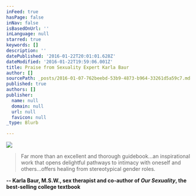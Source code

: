 ```yaml
---
inFeed: true
hasPage: false
inNav: false
isBasedOnUrl: ''
inLanguage: null
starred: true
keywords: []
description: ''
datePublished: '2016-01-22T20:01:01.628Z'
dateModified: '2016-01-22T19:59:06.001Z'
title: Praise from Sexuality Expert Karla Baur
author: []
sourcePath: _posts/2016-01-07-762beebd-53b9-4873-b964-33261d5a59c7.md
published: true
authors: []
publisher:
  name: null
  domain: null
  url: null
  favicon: null
_type: Blurb

---
```

![](https://the-grid-user-content.s3-us-west-2.amazonaws.com/9874a356-470c-4667-a862-d45fb0423b2e.jpg)

> Far more than an excellent and thorough guidebook...an inspirational work that opens delightful pathways to intimacy with oneself and others...offers healing from stereotypical gender roles.

**-- Karla Baur, M.S.W., sex therapist and co-author of _Our Sexuality_, the best-selling college textbook**